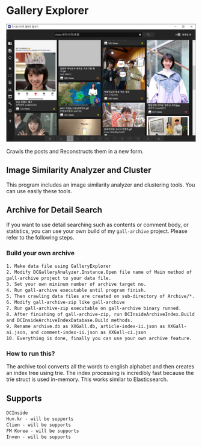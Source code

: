 # Gallery Explorer

![](Img/1.png)

Crawls the posts and Reconstructs them in a new form.

## Image Similarity Analyzer and Cluster

This program includes an image similarity analyzer and clustering tools.
You can use easily these tools.

## Archive for Detail Search

If you want to use detail searching such as contents or comment body, or statistics,
you can use your own build of my `gall-archive` project.
Please refer to the following steps.

### Build your own archive

```
1. Make data file using GalleryExplorer
2. Modify DCGalleryAnalyzer.Instance.Open file name of Main method of gall-archive project to your data file.
3. Set your own mininum number of archive target no.
4. Run gall-archive executable until program finish.
5. Then crawling data files are created on sub-directory of Archive/*.
6. Modify gall-archive-zip like gall-archive
7. Run gall-archive-zip executable on gall-archive binary runned.
8. After finishing of gall-archive-zip, run DCInsideArchiveIndex.Build and DCInsideArchiveIndexDatabase.Build methods.
9. Rename archive.db as XXGall.db, article-index-ii.json as XXGall-ai.json, and comment-index-ii.json as XXGall-ci.json
10. Everything is done, finally you can use your own archive feature.
```

### How to run this?

The archive tool converts all the words to english alphabet and then creates an index tree using trie.
The index processing is incredibly fast because the trie struct is used in-memory.
This works similar to Elasticsearch. 

## Supports

```
DCInside
Huv.kr - will be supports
Clien - will be supports
FM Korea - will be supports
Inven - will be supports
```